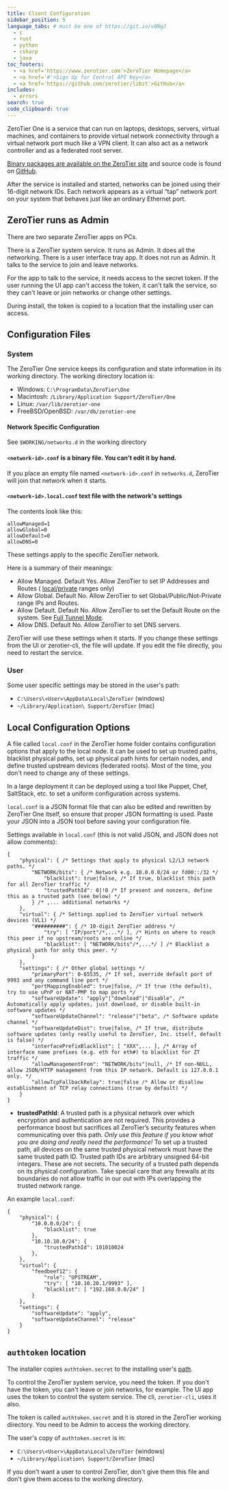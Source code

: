 ```yaml
---
title: Client Configuration
sidebar_position: 5
language_tabs: # must be one of https://git.io/vQNgJ
  - c
  - rust
  - python
  - csharp
  - java
toc_footers:
  - <a href='https://www.zerotier.com'>ZeroTier Homepage</a>
  - <a href='#'>Sign Up for Central API Key</a>
  - <a href='https://github.com/zerotier/libzt'>GitHub</a>
includes:
  - errors
search: true
code_clipboard: true
---
```


ZeroTier One is a service that can run on laptops, desktops, servers,
virtual machines, and containers to provide virtual network connectivity
through a virtual network port much like a VPN client. It can also act
as a network controller and as a federated root server.

[Binary packages are available on the ZeroTier
site](https://www.zerotier.com/download.shtml) and source code is found
on [GitHub](https://github.com/zerotier/ZeroTierOne).

After the service is installed and started, networks can be joined using
their 16-digit network IDs. Each network appears as a virtual “tap”
network port on your system that behaves just like an ordinary Ethernet
port.

## ZeroTier runs as Admin

There are two separate ZeroTier apps on PCs.

There is a ZeroTier system service. It runs as Admin. It does all the networking.
There is a user interface tray app. It does not run as Admin. It talks to the service to join and leave networks.

For the app to talk to the service, it needs access to the secret token.
If the user running the UI app can't access the token, it can't talk the service, so they can't leave or join networks or change other settings.

During install, the token is copied to a location that the installing user can access.

## Configuration Files
### System

The ZeroTier One service keeps its configuration and state information
in its working directory. The working directory location is:

-   Windows: `C:\ProgramData\ZeroTier\One`
-   Macintosh: `/Library/Application Support/ZeroTier/One`
-   Linux: `/var/lib/zerotier-one`
-   FreeBSD/OpenBSD: `/var/db/zerotier-one`

#### Network Specific Configuration

See `$WORKING/networks.d` in the working directory
#### `<network-id>.conf` is a binary file. You can't edit it by hand.

If you place an empty file named `<network-id>.conf` in `networks.d`, ZeroTier will join that network when it starts.

#### `<network-id>.local.conf` text file with the network's settings

The contents look like this:

```
allowManaged=1
allowGlobal=0
allowDefault=0
allowDNS=0
```

These settings apply to the specific ZeroTier network.

Here is a summary of their meanings:

- Allow Managed. Default Yes. Allow ZeroTier to set IP Addresses and Routes ( [local/private](https://en.wikipedia.org/wiki/Private_network) ranges only)
- Allow Global. Default No. Allow ZeroTier to set Global/Public/Not-Private range IPs and Routes.
- Allow Default. Default No. Allow ZeroTier to set the Default Route on the system. See [Full Tunnel Mode](https://zerotier.atlassian.net/wiki/spaces/SD/pages/7110693/Overriding+Default+Route+Full+Tunnel+Mode).
- Allow DNS. Default No. Allow ZeroTier to set DNS servers.

ZeroTier will use these settings when it starts. If you change these settings from the UI or zerotier-cli, the file will update. If you edit the file directly, you need to restart the service.

### User
Some user specific settings may be stored in the user's path:

- `C:\Users\<User>\AppData\Local\ZeroTier` (windows)
- `~/Library/Application\ Support/ZeroTier` (mac)

## Local Configuration Options

A file called `local.conf` in the ZeroTier home folder contains
configuration options that apply to the local node. It can be used to
set up trusted paths, blacklist physical paths, set up physical path
hints for certain nodes, and define trusted upstream devices (federated
roots). Most of the time, you don't need to change any of these settings.

In a large deployment it can be deployed using a tool like
Puppet, Chef, SaltStack, etc. to set a uniform configuration across
systems.

`local.conf` is a JSON format file that can also be edited and rewritten
by ZeroTier One itself, so ensure that proper JSON formatting is used. Paste your JSON into a JSON tool before saving your configuration file.

Settings available in `local.conf` (this is not valid JSON, and JSON
does not allow comments):

    {
        "physical": { /* Settings that apply to physical L2/L3 network paths. */
            "NETWORK/bits": { /* Network e.g. 10.0.0.0/24 or fd00::/32 */
                "blacklist": true|false, /* If true, blacklist this path for all ZeroTier traffic */
                "trustedPathId": 0|!0 /* If present and nonzero, define this as a trusted path (see below) */
            } /* ,... additional networks */
        },
        "virtual": { /* Settings applied to ZeroTier virtual network devices (VL1) */
            "##########": { /* 10-digit ZeroTier address */
                "try": [ "IP/port"/*,...*/ ], /* Hints on where to reach this peer if no upstream/roots are online */
                "blacklist": [ "NETWORK/bits"/*,...*/ ] /* Blacklist a physical path for only this peer. */
            }
        },
        "settings": { /* Other global settings */
            "primaryPort": 0-65535, /* If set, override default port of 9993 and any command line port */
            "portMappingEnabled": true|false, /* If true (the default), try to use uPnP or NAT-PMP to map ports */
            "softwareUpdate": "apply"|"download"|"disable", /* Automatically apply updates, just download, or disable built-in software updates */
            "softwareUpdateChannel": "release"|"beta", /* Software update channel */
            "softwareUpdateDist": true|false, /* If true, distribute software updates (only really useful to ZeroTier, Inc. itself, default is false) */
            "interfacePrefixBlacklist": [ "XXX",... ], /* Array of interface name prefixes (e.g. eth for eth#) to blacklist for ZT traffic */
            "allowManagementFrom": "NETWORK/bits"|null, /* If non-NULL, allow JSON/HTTP management from this IP network. Default is 127.0.0.1 only. */
            "allowTcpFallbackRelay": true|false /* Allow or disallow establishment of TCP relay connections (true by default) */
        }
    }

-   **trustedPathId**: A trusted path is a physical network over which
    encryption and authentication are not required. This provides a
    performance boost but sacrifices all ZeroTier’s security features
    when communicating over this path. *Only use this feature if you
    know what you are doing and really need the performance!* To set up
    a trusted path, all devices on the same trusted physical network
    must have the same trusted path ID. Trusted path IDs are arbitrary
    unsigned 64-bit integers. These are not secrets. The security of a
    trusted path depends on its physical configuration. Take special
    care that any firewalls at its boundaries do not allow traffic in
    our out with IPs overlapping the trusted network range.

An example `local.conf`:

    {
        "physical": {
            "10.0.0.0/24": {
                "blacklist": true
            },
            "10.10.10.0/24": {
                "trustedPathId": 101010024
            },
        },
        "virtual": {
            "feedbeef12": {
                "role": "UPSTREAM",
                "try": [ "10.10.20.1/9993" ],
                "blacklist": [ "192.168.0.0/24" ]
            }
        },
        "settings": {
            "softwareUpdate": "apply",
            "softwareUpdateChannel": "release"
        }
    }


## `authtoken` location

The installer copies `authtoken.secret` to the installing user's [path](#user).

To control the ZeroTier system service, you need the token. If you don't have the token, you can't leave or join networks, for example. The UI app uses the token to control the system service. The cli, `zerotier-cli`, uses it also.

The token is called `authtoken.secret` and it is stored in the ZeroTier working directory. You need to be Admin to access the working  directory.

The user's copy of `authtoken.secret` is in:

- `C:\Users\<User>\AppData\Local\ZeroTier` (windows)
- `~/Library/Application\ Support/ZeroTier` (mac)

If you don't want a user to control ZeroTier, don't give them this file and don't give them access to the working directory.
